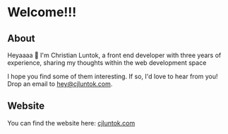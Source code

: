 # Welcome!!!

## About

Heyaaaa 👋 I'm Christian Luntok, a front end developer with three years of experience, sharing my thoughts within the web development space

I hope you find some of them interesting. If so, I'd love to hear from you! Drop an email to [hey@cjluntok.com](mailto:hey@cjluntok.com).

## Website

You can find the website here: [cjluntok.com](https://cjluntok.com/)
